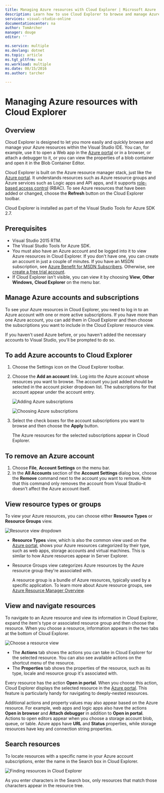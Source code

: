 ```yaml
---
title: Managing Azure resources with Cloud Explorer | Microsoft Azure
description: Learn how to use Cloud Explorer to browse and manage Azure resources within Visual Studio.
services: visual-studio-online
documentationcenter: na
author: TomArcher
manager: douge
editor: ''

ms.service: multiple
ms.devlang: dotnet
ms.topic: article
ms.tgt_pltfrm: na
ms.workload: multiple
ms.date: 08/15/2016
ms.author: tarcher

---
```

# Managing Azure resources with Cloud Explorer
## Overview
Cloud Explorer is designed to let you more easily and quickly browse and manage your Azure resources within the Visual Studio IDE. You can, for example, use it to open a Web app in the [Azure portal](http://go.microsoft.com/fwlink/p/?LinkID=525040) or in a browser, or attach a debugger to it, or you can view the properties of a blob container and open it in the Blob Container Editor.

Cloud Explorer is built on the Azure resource manager stack, just like the [Azure portal](http://go.microsoft.com/fwlink/p/?LinkID=525040). It understands resources such as Azure resource groups and Azure services such as Logic apps and API apps, and it supports [role-based access control](active-directory/role-based-access-control-configure.md) (RBAC). To see Azure resources that have been added or changed, choose the **Refresh** button on the Cloud Explorer toolbar.

Cloud Explorer is installed as part of the Visual Studio Tools for Azure SDK 2.7. 

## Prerequisites
* Visual Studio 2015 RTM.
* The Visual Studio Tools for Azure SDK. 
* You must also have an Azure account and be logged into it to view Azure resources in Cloud Explorer. If you don't have one, you can create an account in just a couple of minutes. If you have an MSDN subscription, see [Azure Benefit for MSDN Subscribers](https://azure.microsoft.com/pricing/member-offers/msdn-benefits-details/). Otherwise, see [create a free trial account](https://azure.microsoft.com/pricing/free-trial/).
* If Cloud Explorer isn't visible, you can view it by choosing **View**, **Other Windows,** **Cloud Explorer** on the menu bar.

## Manage Azure accounts and subscriptions
To see your Azure resources in Cloud Explorer, you need to log in to an Azure account with one or more active subscriptions. If you have more than one Azure account, you can add them in Cloud Explorer and then choose the subscriptions you want to include in the Cloud Explorer resource view.

If you haven't used Azure before, or you haven't added the necessary accounts to Visual Studio, you'll be prompted to do so.

## To add Azure accounts to Cloud Explorer
1. Choose the Settings icon on the Cloud Explorer toolbar.
2. Choose the **Add an account** link. Log into the Azure account whose resources you want to browse. The account you just added should be selected in the account picker dropdown list. The subscriptions for that account appear under the account entry.
   
    ![Adding Azure subscriptions](./media/vs-azure-tools-resources-managing-with-cloud-explorer/IC819514.png)
   
    ![Choosing Azure subscriptions](./media/vs-azure-tools-resources-managing-with-cloud-explorer/IC819515.png)
3. Select the check boxes for the account subscriptions you want to browse and then choose the **Apply** button.
   
    The Azure resources for the selected subscriptions appear in Cloud Explorer.

## To remove an Azure account
1. Choose **File**, **Account Settings** on the menu bar.
2. In the **All Accounts** section of the **Account Settings** dialog box, choose the **Remove** command next to the account you want to remove. Note that this command only removes the account from Visual Studio–it doesn't affect the Azure account itself.

## View resource types or groups
To view your Azure resources, you can choose either **Resource Types** or **Resource Groups** view.

![Resource view dropdown](./media/vs-azure-tools-resources-managing-with-cloud-explorer/IC819516.png)

* **Resource Types** view, which is also the common view used on the [Azure portal](http://go.microsoft.com/fwlink/p/?LinkID=525040), shows your Azure resources categorized by their type, such as web apps, storage accounts and virtual machines. This is similar to how Azure resources appear in Server Explorer.
* Resource Groups view categorizes Azure resources by the Azure resource group they're associated with.

    A resource group is a bundle of Azure resources, typically used by a specific application. To learn more about Azure resource groups, see [Azure Resource Manager Overview](./resource-group-overview.md).

## View and navigate resources
To navigate to an Azure resource and view its information in Cloud Explorer, expand the item's type or associated resource group and then choose the resource. When you choose a resource, information appears in the two tabs at the bottom of Cloud Explorer.

![Choose a resource view](./media/vs-azure-tools-resources-managing-with-cloud-explorer/IC819517.png)

* The **Actions** tab shows the actions you can take in Cloud Explorer for the selected resource. You can also see available actions on the shortcut menu of the resource.
* The **Properties** tab shows the properties of the resource, such as its type, locale and resource group it's associated with.

Every resource has the action **Open in portal**. When you choose this action, Cloud Explorer displays the selected resource in the [Azure portal](http://go.microsoft.com/fwlink/p/?LinkID=525040). This feature is particularly handy for navigating to deeply-nested resources.

Additional actions and property values may also appear based on the Azure resource. For example, web apps and logic apps also have the actions **Open in browser** and **Attach debugger** in addition to **Open in portal**. Actions to open editors appear when you choose a storage account blob, queue, or table. Azure apps have **URL** and **Status** properties, while storage resources have key and connection string properties.

## Search resources
To locate resources with a specific name in your Azure account subscriptions, enter the name in the Search box in Cloud Explorer.

![Finding resources in Cloud Explorer](./media/vs-azure-tools-resources-managing-with-cloud-explorer/IC820394.png)

As you enter characters in the Search box, only resources that match those characters appear in the resource tree.

